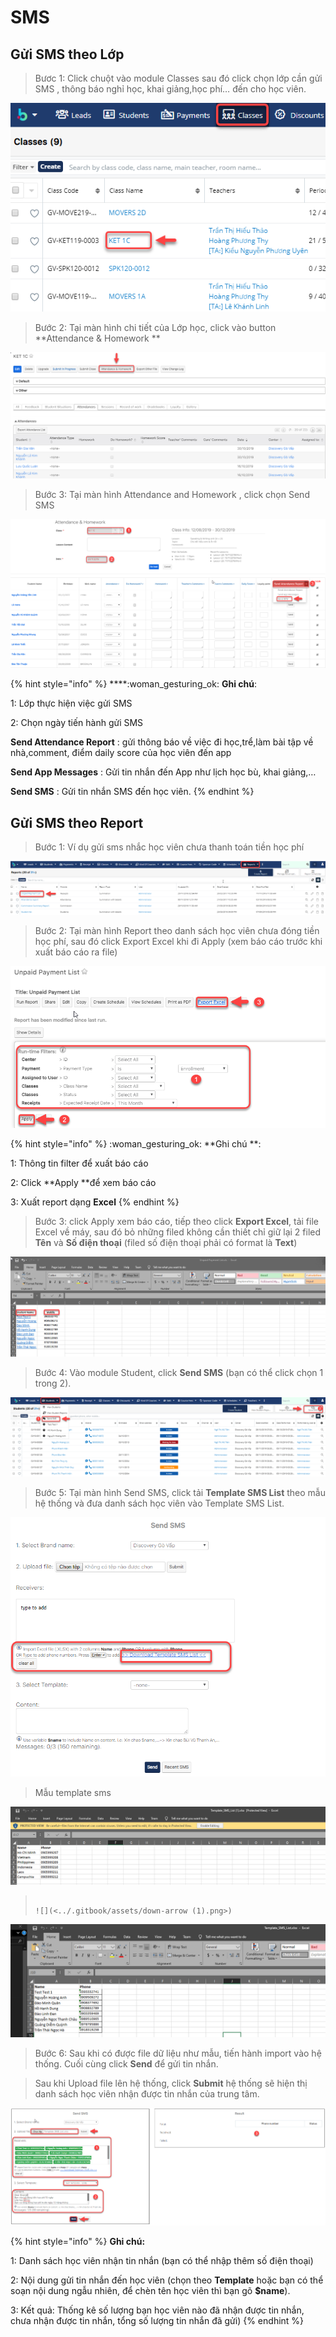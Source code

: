 # SMS

## Gửi SMS theo Lớp

> Bươc 1: Click chuột vào module Classes sau đó click chọn lớp cần gửi SMS , thông báo nghỉ học, khai giảng,học phí… đến cho học viên.

![](../.gitbook/assets/SMS_Lop1.png)

> Bước 2: Tại màn hình chi tiết của Lớp học, click vào button **Attendance & Homework  **

![](../.gitbook/assets/SMS_Lop2.png)

> Bước 3: Tại màn hình Attendance and Homework , click chọn Send SMS

![](../.gitbook/assets/SMS_Lop3.png)

{% hint style="info" %}
****:woman_gesturing_ok: **Ghi chú**:

1: Lớp thực hiện việc gửi SMS

2: Chọn ngày tiến hành gửi SMS

**Send Attendance Report** : gửi thông báo về việc đi học,trể,làm bài tập về nhà,comment, điểm daily score của học viên đến app

**Send App Messages** : Gửi tin nhắn đến App như lịch học bù, khai giảng,… 

**Send SMS** : Gửi tin nhắn SMS đến học viên.
{% endhint %}

## Gửi SMS theo Report

> Bước 1: Ví dụ gửi sms nhắc học viên chưa thanh toán tiền học phí

![](../.gitbook/assets/SMS_report1.png)

> Bước 2: Tại màn hình Report theo danh sách học viên chưa đóng tiền học phí, sau đó click Export Excel khi đi Apply (xem báo cáo trước khi xuất báo cáo ra file)

![](../.gitbook/assets/SMS_report2.png)

{% hint style="info" %}
:woman_gesturing_ok: **Ghi chú **:

1: Thông tin filter để xuất báo cáo

2: Click **Apply **để xem báo cáo 

3: Xuất report dạng **Excel**
{% endhint %}

> Bước 3: 
> click Apply xem báo cáo, tiếp theo click **Export Excel**, tải file Excel về máy, sau đó bỏ những filed không cần thiết chỉ giữ lại 2 filed **Tên** và **Số điện thoại** (filed số điện thoại phải có format là **Text**)

![](../.gitbook/assets/SMS_report4.png)

> Bước 4: 
>  Vào module Student, click **Send SMS** (bạn có thể click chọn 1 trong 2).

![](../.gitbook/assets/SMS_report5.png)

> Bước 5: 
>  Tại màn hình Send SMS, click tải **Template SMS List** theo mẫu hệ thống và đưa danh sách học viên vào Template SMS List.

![](<../.gitbook/assets/SMS_report6 (1).png>)

> Mẫu template sms

![](../.gitbook/assets/SMS_report7.png)

>                                                                                     ![](<../.gitbook/assets/down-arrow (1).png>) 

![](../.gitbook/assets/SMS_report8.png)

> Bước 6: 
>  Sau khi có được file dữ liệu như mẫu, tiến hành import vào hệ thống. Cuối cùng click **Send** để gửi tin nhắn.

> Sau khi Upload file lên hệ thống, click **Submit** hệ thống sẽ hiện thị danh sách học viên nhận được tin nhắn của trung tâm.

![](../.gitbook/assets/SMS_repport9.png)

{% hint style="info" %}
**Ghi chú:**

1: Danh sách học viên nhận tin nhắn (bạn có thể nhập thêm số điện thoại)

2: Nội dung gửi tin nhắn đến học viên (chọn theo **Template** hoặc bạn có thể soạn nội dung ngẫu nhiên, để chèn tên học viên thì bạn gõ **$name**). 

3: Kết quả: Thống kê số lượng bạn học viên nào đã nhận được tin nhắn, chưa nhận được tin nhắn, tổng số lượng tin nhắn đã gửi)
{% endhint %}

